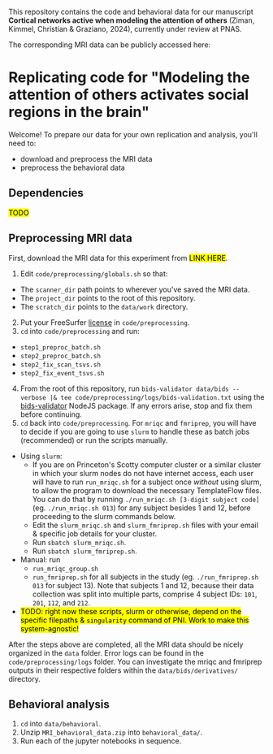 This repository contains the code and behavioral data for our manuscript **Cortical networks active when modeling the attention of others** (Ziman, Kimmel, Christian & Graziano, 2024), currently under review at PNAS. 

The corresponding MRI data can be publicly accessed here: <LINK>

# Replicating code for "Modeling the attention of others activates social regions in the brain"

Welcome! To prepare our data for your own replication and analysis, you'll need to:
- download and preprocess the MRI data
- preprocess the behavioral data

## Dependencies

<mark>TODO</mark>

## Preprocessing MRI data

First, download the MRI data for this experiment from <mark>LINK HERE</mark>.

1. Edit `code/preprocessing/globals.sh` so that:
  - The `scanner_dir` path points to wherever you've saved the MRI data.
  - The `project_dir` points to the root of this repository.
  - The `scratch_dir` points to the `data/work` directory.
2. Put your FreeSurfer [license](https://surfer.nmr.mgh.harvard.edu/fswiki/License) in `code/preprocessing`.
3. `cd` into `code/preprocessing` and run:
  - `step1_preproc_batch.sh`
  - `step2_preproc_batch.sh`
  - `step2_fix_scan_tsvs.sh`
  - `step2_fix_event_tsvs.sh`
4. From the root of this repository, run `bids-validator data/bids --verbose |& tee code/preprocessing/logs/bids-validation.txt` using the [bids-validator](https://www.npmjs.com/package/bids-validator) NodeJS package. If any errors arise, stop and fix them before continuing.
5. `cd` back into `code/preprocessing`. For `mriqc` and `fmriprep`, you will have to decide if you are going to use `slurm` to handle these as batch jobs (recommended) or run the scripts manually.
  - Using `slurm`:
    - If you are on Princeton's Scotty computer cluster or a similar cluster in which your slurm nodes do not have internet access, each user will have to run `run_mriqc.sh` for a subject once *without* using slurm, to allow the program to download the necessary TemplateFlow files. You can do that by running `./run_mriqc.sh [3-digit subject code]` (eg. `./run_mriqc.sh 013`) for any subject besides 1 and 12, before proceeding to the slurm commands below.
    - Edit the `slurm_mriqc.sh` and `slurm_fmriprep.sh` files with your email & specific job details for your cluster.
    - Run `sbatch slurm_mriqc.sh`.
    - Run `sbatch slurm_fmriprep.sh`.
  - Manual: run
    - `run_mriqc_group.sh`
    - `run_fmriprep.sh` for all subjects in the study (eg. `./run_fmriprep.sh 013` for subject 13). Note that subjects 1 and 12, because their data collection was split into multiple parts, comprise 4 subject IDs: `101`, `201`, `112`, and `212`.
  - <mark>TODO: right now these scripts, slurm or otherwise, depend on the specific filepaths & `singularity` command of PNI. Work to make this system-agnostic!</mark>

After the steps above are completed, all the MRI data should be nicely organized in the `data` folder. Error logs can be found in the `code/preprocessing/logs` folder. You can investigate the mriqc and fmriprep outputs in their respective folders within the `data/bids/derivatives/` directory.

## Behavioral analysis

1. `cd` into `data/behavioral`.
2. Unzip `MRI_behavioral_data.zip` into `behavioral_data/`.
3. Run each of the jupyter notebooks in sequence.

